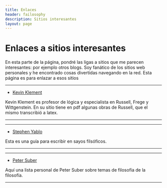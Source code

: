 ```yaml
---
title: Enlaces
header: failosophy
description: Sitios interesantes
layout: page
---
```


# Enlaces a sitios interesantes

En esta parte de la página, pondré las ligas a sitios que me parecen interesantes: por ejemplo otros blogs. Soy fanático de los sitios web personales y he encontrado cosas divertidas navegando en la red. Esta página es para enlazar a esos sitios

-----

* [Kevin Klement](http://people.umass.edu/klement/)

Kevin Klement es profesor de lógica y especialista en Russell, Frege y Wittgenstein. En su sitio tiene en pdf algunas obras de Russell, que el mismo transcribió a latex.

-----

----

* [Stephen Yablo](http://www.mit.edu/~yablo/writing.html)

Esta es una guía para escribir en sayos filsóficos.

----

----

* [Peter Suber](https://cyber.harvard.edu/~psuber/wiki/Peter_Suber)

Aquí una lista personal de Peter Suber sobre temas de filosofía de la filosofía.

----
